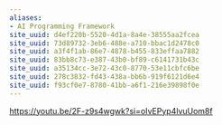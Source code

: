 ```yaml
---
aliases:
- AI Programming Framework
site_uuid: d4ef220b-5520-4d1a-8a4e-38555aa2fcea
site_uuid: 73d89732-3eb6-488e-a710-bbac1d2478c0
site_uuid: a3f4f1ab-86e7-4878-b455-833effaa7882
site_uuid: 83bb8c73-e387-43b0-bf89-c6141731b43c
site_uuid: a35134cc-3e72-43c0-8770-53e11cbfc6be
site_uuid: 278c3832-fd43-438a-bb6b-919f6121d6e4
site_uuid: f93cf0e7-8780-41bb-a6f1-216e39898f0e
---
```

https://youtu.be/2F-z9s4wgwk?si=oIvEPyp4lvuUom8f